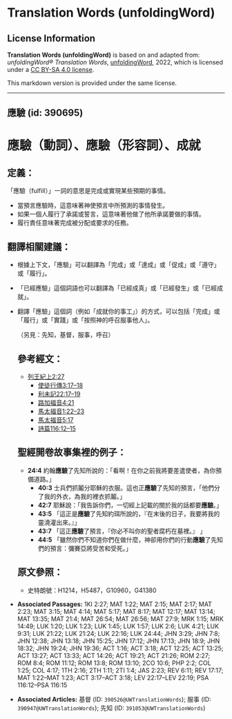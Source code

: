 # Translation Words (unfoldingWord)

## License Information

**Translation Words (unfoldingWord)** is based on and adapted from: _unfoldingWord® Translation Words_, [unfoldingWord](https://unfoldingword.org/utw), 2022, which is licensed under a [CC BY-SA 4.0 license](https://creativecommons.org/licenses/by-sa/4.0/legalcode.en).

This markdown version is provided under the same license.



--------------------------------

## 應驗 (id: 390695)

應驗（動詞）、應驗（形容詞）、成就
=================

定義：
---

「應驗（fulfill）」一詞的意思是完成或實現某些預期的事情。

* 當預言應驗時，這意味著神使預言中所預測的事情發生。
* 如果一個人履行了承諾或誓言，這意味著他做了他所承諾要做的事情。
* 履行責任意味著完成被分配或要求的任務。

翻譯相關建議：
-------

* 根據上下文，「應驗」可以翻譯為「完成」或「達成」或「促成」或「遵守」或「履行」。
* 「已經應驗」這個詞語也可以翻譯為「已經成真」或「已經發生」或「已經成就」。
* 翻譯「應驗」這個詞（例如「成就你的事工」）的方式，可以包括「完成」或「履行」或「實踐」或「按照神的呼召服事他人」。

    （另見：先知，基督，服事，呼召）

    參考經文：
    -----

    + [列王紀上2:27](https://ref.ly/1Kgs2:27)
        + [使徒行傳3:17–18](https://ref.ly/Acts3:17-Acts3:18)
        + [利未記22:17–19](https://ref.ly/Lev22:17-Lev22:19)
        + [路加福音4:21](https://ref.ly/Luke4:21)
        + [馬太福音1:22–23](https://ref.ly/Matt1:22-Matt1:23)
        + [馬太福音5:17](https://ref.ly/Matt5:17)
        + [詩篇116:12–15](https://ref.ly/Ps116:12-Ps116:15)

    聖經開卷故事集裡的例子：
    ------------

    + **24:4** 約翰**應驗**了先知所說的：「看啊！在你之前我將要差遣使者，為你預備道路。」
        + **40:3** 士兵們抓鬮分耶穌的衣服。這也正**應驗**了先知的預言，「他們分了我的外衣，為我的裡衣抓鬮。」
        + **42:7** 耶穌說：「我告訴你們，一切經上記載的關於我的話都要**應驗**。」
        + **43:5** 「這正是**應驗**了先知約珥所說的，『在末後的日子，我要將我的靈澆灌出來。』」
        + **43:7** 「這正**應驗**了預言，『你必不叫你的聖者腐朽在墓裡。』 」
        + **44:5** 「雖然你們不知道你們在做什麼，神卻用你們的行動**應驗**了先知們的預言：彌賽亞將受苦和受死。」

    原文參照：
    -----

    + 史特朗號：H1214，H5487，G10960，G41380

* **Associated Passages:** 1KI 2:27; MAT 1:22; MAT 2:15; MAT 2:17; MAT 2:23; MAT 3:15; MAT 4:14; MAT 5:17; MAT 8:17; MAT 12:17; MAT 13:14; MAT 13:35; MAT 21:4; MAT 26:54; MAT 26:56; MAT 27:9; MRK 1:15; MRK 14:49; LUK 1:20; LUK 1:23; LUK 1:45; LUK 1:57; LUK 2:6; LUK 4:21; LUK 9:31; LUK 21:22; LUK 21:24; LUK 22:16; LUK 24:44; JHN 3:29; JHN 7:8; JHN 12:38; JHN 13:18; JHN 15:25; JHN 17:12; JHN 17:13; JHN 18:9; JHN 18:32; JHN 19:24; JHN 19:36; ACT 1:16; ACT 3:18; ACT 12:25; ACT 13:25; ACT 13:27; ACT 13:33; ACT 14:26; ACT 19:21; ACT 21:26; ROM 2:27; ROM 8:4; ROM 11:12; ROM 13:8; ROM 13:10; 2CO 10:6; PHP 2:2; COL 1:25; COL 4:17; 1TH 2:16; 2TH 1:11; 2TI 1:4; JAS 2:23; REV 6:11; REV 17:17; MAT 1:22–MAT 1:23; ACT 3:17–ACT 3:18; LEV 22:17–LEV 22:19; PSA 116:12–PSA 116:15
* **Associated Articles:** 基督 (ID: `390526@UWTranslationWords`); 服事 (ID: `390947@UWTranslationWords`); 先知 (ID: `391053@UWTranslationWords`)

